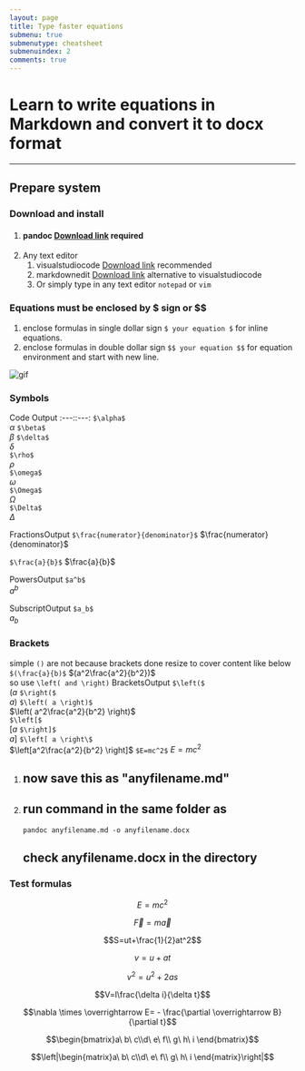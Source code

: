 ```yaml
---
layout: page
title: Type faster equations
submenu: true
submenutype: cheatsheet
submenuindex: 2
comments: true
---
```

# Learn to write equations in Markdown and convert it to docx format
---
## Prepare system 
### Download and install
1. #### pandoc [Download link](https://pandoc.org/installing.html) required
2. Any text editor
   1. visualstudiocode [Download link](https://code.visualstudio.com/) recommended
   2. markdownedit [Download link](https://markdownedit.com/) alternative to visualstudiocode
   3. Or simply type in any text editor `notepad` or `vim`

### Equations must be enclosed by $ sign or $$ 

   1. enclose formulas in single dollar sign `$ your equation $` for inline equations.
   2. enclose formulas in double dollar sign `$$ your equation $$` for equation environment and start with new line.

![gif](https://i.imgur.com/SRALPxo.gif)

### Symbols

Code Output
:---::---:
`$\alpha$`  
$\alpha$
`$\beta$`  
$\beta$
`$\delta$`  
$\delta$  
`$\rho$`  
$\rho$  
`$\omega$`  
$\omega$  
`$\Omega$`  
$\Omega$  
`$\Delta$`  
$\Delta$  



FractionsOutput
`$\frac{numerator}{denominator}$`
$\frac{numerator}{denominator}$

`$\frac{a}{b}$` 
$\frac{a}{b}$

PowersOutput
`$a^b$`  
$a^b$

SubscriptOutput
`$a_b$`  
$a_b$


### Brackets
simple `()` are not because brackets done resize to cover content like below
`$(\frac{a}{b)$` $(a^2\frac{a^2}{b^2})$  
so  use `\left( and \right)`
BracketsOutput
`$\left($`  
$\left( a \right.$
`$\right($`  
$\left. a \right)$
`$\left( a \right)$`  
$\left( a^2\frac{a^2}{b^2} \right)$   
`$\left[$`  
$\left[ a \right.$
`$\right]$`  
$\left. a \right]$
`$\left[ a \right\$`  
$\left[a^2\frac{a^2}{b^2} \right]$
`$E=mc^2$`
$E=mc^2$



1. ##  now save this as "anyfilename.md" 
2. ## run command in the same folder as
   `pandoc anyfilename.md -o anyfilename.docx`

   ## check anyfilename.docx in the directory


### Test formulas

$$E=mc^2$$  

$$\vec{F}=m\vec{a}$$  

$$S=ut+\frac{1}{2}at^2$$  

$$v=u+at$$  

$$v^2=u^2+2as$$  

$$V=l\frac{\delta i}{\delta t}$$  

$$\nabla \times \overrightarrow E= - \frac{\partial \overrightarrow B}{\partial t}$$  


$$\begin{bmatrix}a\ b\ c\\d\ e\ f\\ g\ h\ i \end{bmatrix}$$

$$\left|\begin{matrix}a\ b\ c\\d\ e\ f\\ g\ h\ i \end{matrix}\right|$$  

